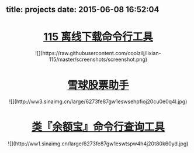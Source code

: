 title: projects
date: 2015-06-08 16:52:04
---

<div style="text-align: center;">
  <h1>
    <a href="https://github.com/coolzilj/lixian-115">115 离线下载命令行工具</a>
  </h1>
  ![](https://raw.githubusercontent.com/coolzilj/lixian-115/master/screenshots/screenshot.png)
</div>

<div style="text-align: center;">
  <h1>
    <a href="https://github.com/coolzilj/xueqiu-stock">雪球股票助手</a>
  </h1>
  ![](http://ww3.sinaimg.cn/large/6273fe87gw1eswsehpfioj20cu0e0q4l.jpg)
</div>


<div style="text-align: center;">
  <h1>
    <a href="https://github.com/coolzilj/xxb">类『余额宝』命令行查询工具</a>
  </h1>
  ![](http://ww1.sinaimg.cn/large/6273fe87gw1eswtspw4h4j20t80k60yd.jpg)
</div>
